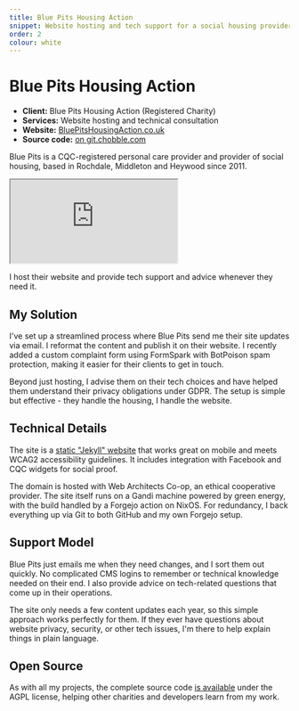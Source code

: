 ```yaml
---
title: Blue Pits Housing Action
snippet: Website hosting and tech support for a social housing provider
order: 2
colour: white
---
```


# Blue Pits Housing Action

- **Client:** Blue Pits Housing Action (Registered Charity)
- **Services:** Website hosting and technical consultation
- **Website:** [BluePitsHousingAction.co.uk](https://bluepitshousingaction.co.uk)
- **Source code:** [on git.chobble.com](https://git.chobble.com/hosted-by-chobble/blue-pits)

Blue Pits is a CQC-registered personal care provider and provider of social housing, based in Rochdale, Middleton and Heywood since 2011.

<iframe src="https://bluepitshousingaction.co.uk"></iframe>

I host their website and provide tech support and advice whenever they need it.

## My Solution

I've set up a streamlined process where Blue Pits send me their site updates via email. I reformat the content and publish it on their website. I recently added a custom complaint form using FormSpark with BotPoison spam protection, making it easier for their clients to get in touch.

Beyond just hosting, I advise them on their tech choices and have helped them understand their privacy obligations under GDPR. The setup is simple but effective - they handle the housing, I handle the website.

## Technical Details

The site is a [static "Jekyll" website](/services/static-websites/) that works great on mobile and meets WCAG2 accessibility guidelines. It includes integration with Facebook and CQC widgets for social proof.

The domain is hosted with Web Architects Co-op, an ethical cooperative provider. The site itself runs on a Gandi machine powered by green energy, with the build handled by a Forgejo action on NixOS. For redundancy, I back everything up via Git to both GitHub and my own Forgejo setup.

## Support Model

Blue Pits just emails me when they need changes, and I sort them out quickly. No complicated CMS logins to remember or technical knowledge needed on their end. I also provide advice on tech-related questions that come up in their operations.

The site only needs a few content updates each year, so this simple approach works perfectly for them. If they ever have questions about website privacy, security, or other tech issues, I'm there to help explain things in plain language.

## Open Source

As with all my projects, the complete source code [is available](https://git.chobble.com/hosted-by-chobble/blue-pits) under the AGPL license, helping other charities and developers learn from my work.
